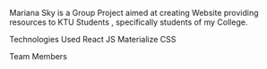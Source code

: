 Mariana Sky is a Group Project aimed at creating Website providing resources to KTU Students , specifically students of my College. 


Technologies Used
    React JS
    Materialize CSS

Team Members

